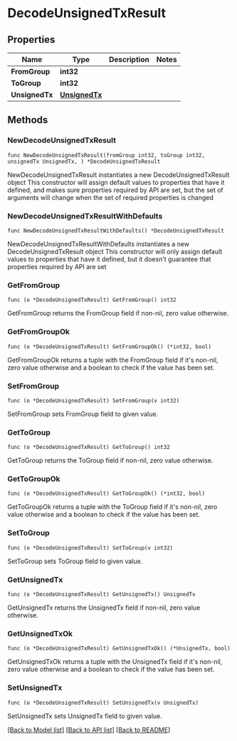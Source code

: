 # DecodeUnsignedTxResult

## Properties

Name | Type | Description | Notes
------------ | ------------- | ------------- | -------------
**FromGroup** | **int32** |  | 
**ToGroup** | **int32** |  | 
**UnsignedTx** | [**UnsignedTx**](UnsignedTx.md) |  | 

## Methods

### NewDecodeUnsignedTxResult

`func NewDecodeUnsignedTxResult(fromGroup int32, toGroup int32, unsignedTx UnsignedTx, ) *DecodeUnsignedTxResult`

NewDecodeUnsignedTxResult instantiates a new DecodeUnsignedTxResult object
This constructor will assign default values to properties that have it defined,
and makes sure properties required by API are set, but the set of arguments
will change when the set of required properties is changed

### NewDecodeUnsignedTxResultWithDefaults

`func NewDecodeUnsignedTxResultWithDefaults() *DecodeUnsignedTxResult`

NewDecodeUnsignedTxResultWithDefaults instantiates a new DecodeUnsignedTxResult object
This constructor will only assign default values to properties that have it defined,
but it doesn't guarantee that properties required by API are set

### GetFromGroup

`func (o *DecodeUnsignedTxResult) GetFromGroup() int32`

GetFromGroup returns the FromGroup field if non-nil, zero value otherwise.

### GetFromGroupOk

`func (o *DecodeUnsignedTxResult) GetFromGroupOk() (*int32, bool)`

GetFromGroupOk returns a tuple with the FromGroup field if it's non-nil, zero value otherwise
and a boolean to check if the value has been set.

### SetFromGroup

`func (o *DecodeUnsignedTxResult) SetFromGroup(v int32)`

SetFromGroup sets FromGroup field to given value.


### GetToGroup

`func (o *DecodeUnsignedTxResult) GetToGroup() int32`

GetToGroup returns the ToGroup field if non-nil, zero value otherwise.

### GetToGroupOk

`func (o *DecodeUnsignedTxResult) GetToGroupOk() (*int32, bool)`

GetToGroupOk returns a tuple with the ToGroup field if it's non-nil, zero value otherwise
and a boolean to check if the value has been set.

### SetToGroup

`func (o *DecodeUnsignedTxResult) SetToGroup(v int32)`

SetToGroup sets ToGroup field to given value.


### GetUnsignedTx

`func (o *DecodeUnsignedTxResult) GetUnsignedTx() UnsignedTx`

GetUnsignedTx returns the UnsignedTx field if non-nil, zero value otherwise.

### GetUnsignedTxOk

`func (o *DecodeUnsignedTxResult) GetUnsignedTxOk() (*UnsignedTx, bool)`

GetUnsignedTxOk returns a tuple with the UnsignedTx field if it's non-nil, zero value otherwise
and a boolean to check if the value has been set.

### SetUnsignedTx

`func (o *DecodeUnsignedTxResult) SetUnsignedTx(v UnsignedTx)`

SetUnsignedTx sets UnsignedTx field to given value.



[[Back to Model list]](../README.md#documentation-for-models) [[Back to API list]](../README.md#documentation-for-api-endpoints) [[Back to README]](../README.md)


